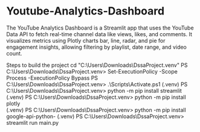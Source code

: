 # Youtube-Analytics-Dashboard
The YouTube Analytics Dashboard is a Streamlit app that uses the YouTube Data API to fetch real-time channel data like views, likes, and comments. It visualizes metrics using Plotly charts bar, line, radar, and pie for engagement insights, allowing filtering by playlist, date range, and video count.

Steps to build the project
cd "C:\Users\Downloads\DssaProject\.venv" 
PS C:\Users\Downloads\DssaProject\.venv> Set-ExecutionPolicy -Scope Process -ExecutionPolicy Bypass
PS C:\Users\Downloads\DssaProject\.venv> .\Scripts\Activate.ps1
(.venv) PS C:\Users\Downloads\DssaProject\.venv> python -m pip install streamlit
(.venv) PS C:\Users\Downloads\DssaProject\.venv> python -m pip install plotly    
(.venv) PS C:\Users\Downloads\DssaProject\.venv> python -m pip install google-api-python-
(.venv) PS C:\Users\Downloads\DssaProject\.venv> streamlit run main.py
